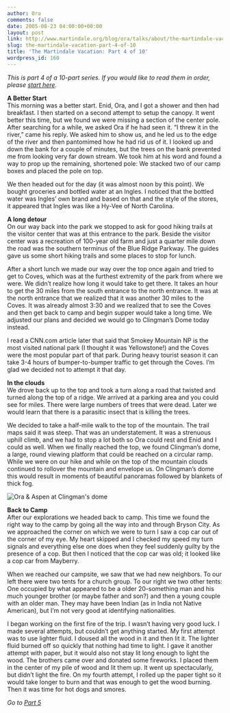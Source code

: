 ```yaml
---
author: Ora
comments: false
date: 2005-08-23 04:00:00+00:00
layout: post
link: http://www.martindale.org/blog/ora/talks/about/the-martindale-vacation-part-4-of-10
slug: the-martindale-vacation-part-4-of-10
title: 'The Martindale Vacation: Part 4 of 10'
wordpress_id: 160
---
```


_This is part 4 of a 10-part series. If you would like to read them in order, please [start here](/2005/08/martindale-vacation-part-1-of-10.asp)._  
  
**A Better Start**  
This morning was a better start. Enid, Ora, and I got a shower and then had breakfast. I then started on a second attempt to setup the canopy. It went better this time, but we found we were missing a section of the center pole. After searching for a while, we asked Ora if he had seen it. “I threw it in the river,” came his reply. We asked him to show us, and he led us to the edge of the river and then pantomimed how he had rid us of it. I looked up and down the bank for a couple of minutes, but the trees on the bank prevented me from looking very far down stream. We took him at his word and found a way to prop up the remaining, shortened pole: We stacked two of our camp boxes and placed the pole on top.  
  
We then headed out for the day (it was almost noon by this point). We bought groceries and bottled water at an Ingles. I noticed that the bottled water was Ingles’ own brand and based on that and the style of the stores, it appeared that Ingles was like a Hy-Vee of North Carolina.  
  
**A long detour**  
On our way back into the park we stopped to ask for good hiking trails at the visitor center that was at this entrance to the park. Beside the visitor center was a recreation of 100-year old farm and just a quarter mile down the road was the southern terminus of the Blue Ridge Parkway. The guides gave us some short hiking trails and some places to stop for lunch.   
  
After a short lunch we made our way over the top once again and tried to get to Coves, which was at the furthest extremity of the park from where we were. We didn’t realize how long it would take to get there. It takes an hour to get the 30 miles from the south entrance to the north entrance. It was at the north entrance that we realized that it was another 30 miles to the Coves. It was already almost 3:30 and we realized that to see the Coves and then get back to camp and begin supper would take a long time. We adjusted our plans and decided we would go to Clingman’s Dome today instead.  
  
I read a CNN.com article later that said that Smokey Mountain NP is the most visited national park (I thought it was Yellowstone!) and the Coves were the most popular part of that park. During heavy tourist season it can take 3-4 hours of bumper-to-bumper traffic to get through the Coves. I’m glad we decided not to attempt it that day.  
  
**In the clouds**  
We drove back up to the top and took a turn along a road that twisted and turned along the top of a ridge. We arrived at a parking area and you could see for miles. There were large numbers of trees that were dead. Later we would learn that there is a parasitic insect that is killing the trees.  
  
We decided to take a half-mile walk to the top of the mountain. The trail maps said it was steep. That was an understatement. It was a strenuous uphill climb, and we had to stop a lot both so Ora  could rest and Enid and I could as well. When we finally reached the top, we found Clingman’s dome, a large, round viewing platform that could be reached on a circular ramp. While we were on our hike and while on the top of the mountain clouds continued to rollover the mountain and envelope us. On Clingman’s dome this would result in moments of beautiful panoramas followed by blankets of thick fog.  
  
![Ora & Aspen at Clingman's dome](/images/blog/clingmans_dome.jpg)  
  
**Back to Camp**  
After our explorations we headed back to camp. This time we found the right way to the camp by going all the way into and through Bryson City. As we approached the corner on which we were to turn I saw a cop car out of the corner of my eye. My heart skipped and I checked my speed my turn signals and everything else one does when they feel suddenly guilty by the presence of a cop. But then I noticed that the cop car was old; it looked like a cop car from Mayberry.  
  
When we reached our campsite, we saw that we had new neighbors. To our left there were two tents for a church group. To our right we two other tents: One occupied by what appeared to be a older 20-something man and his much younger brother (or maybe father and son?) and then a young couple with an older man. They may have been Indian (as in India not Native American), but I’m not very good at identifying nationalities.  
  
I began working on the first fire of the trip. I wasn’t having very good luck. I made several attempts, but couldn’t get anything started. My first attempt was to use lighter fluid. I doused all the wood in it and then lit it. The lighter fluid burned off so quickly that nothing had time to light. I gave it another attempt with paper, but it would also not stay lit long enough to light the wood. The brothers came over and donated some fireworks. I placed them in the center of my pile of wood and lit them up. It went up spectacularly, but didn’t light the fire. On my fourth attempt, I rolled up the paper tight so it would take longer to burn and that was enough to get the wood burning. Then it was time for hot dogs and smores.  
  
_Go to [Part 5](/2005/08/martindale-vacation-part-5-of-10.asp)_
